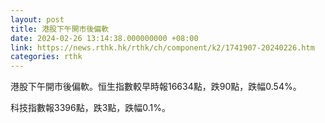 ```yaml
---
layout: post
title: 港股下午開市後偏軟
date: 2024-02-26 13:14:38.000000000 +08:00
link: https://news.rthk.hk/rthk/ch/component/k2/1741907-20240226.htm
categories: rthk
---
```


港股下午開市後偏軟。恒生指數較早時報16634點，跌90點，跌幅0.54%。

科技指數報3396點，跌3點，跌幅0.1%。
